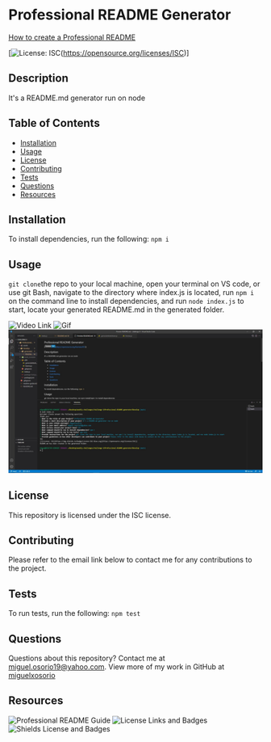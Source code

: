 # Professional README Generator

[How to create a Professional README](./readme-guide.md)

  [![License: ISC](https://img.shields.io/badge/License-ISC-blue.svg)(https://opensource.org/licenses/ISC)]
  
  ## Description

  It's a README.md generator run on node

  ## Table of Contents
  
  * [Installation](#installation)
  * [Usage](#usage)
  * [License](#license)
  * [Contributing](#contributing)
  * [Tests](#tests)
  * [Questions](#questions)
  * [Resources](#resources)

  
  ## Installation

  To install dependencies, run the following:
  `
  npm i
  `

  ## Usage

  `git clone`the repo to your local machine, open your terminal on VS code, or use git Bash, navigate to the directory where index.js is located, run `npm i` on the command line to install dependencies, and run `node index.js` to start, locate your generated README.md in the generated folder.

  
  ![Video Link](https://watch.screencastify.com/v/rqc6oLFsDumsh35O0kwp)
  ![Gif](https://github.com/miguelxosorio/Professional-README-generator/blob/main/assets/images/readme-gif.gif)
  ![Screenshot](https://github.com/miguelxosorio/Professional-README-generator/blob/main/assets/images/readme-snip.JPG)

  ## License

  This repository is licensed under the ISC license. 

  ## Contributing

  Please refer to the email link below to contact me for any contributions to the project.

  ## Tests

  To run tests, run the following:
  `
  npm test
  `

  ## Questions

  Questions about this repository? Contact me at [miguel.osorio19@yahoo.com](mailto:miguel.osorio19@yahoo.com). View more of my work in GitHub at [miguelxosorio](https://github.com/miguelxosorio)

  ## Resources
  ![Professional README Guide](https://coding-boot-camp.github.io/full-stack/github/professional-readme-guide)
  ![License Links and Badges](https://gist.github.com/lukas-h/2a5d00690736b4c3a7ba)
  ![Shields License and Badges](https://shields.io/category/license)




